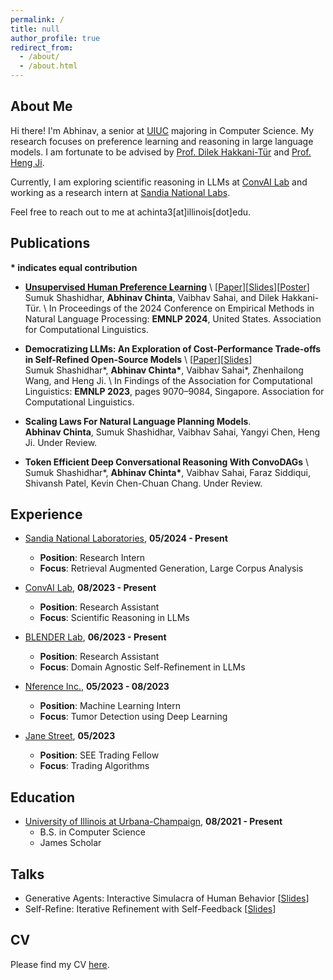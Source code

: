 ```yaml
---
permalink: /
title: null
author_profile: true
redirect_from: 
  - /about/
  - /about.html
---
```


## About Me

Hi there! I'm Abhinav, a senior at [UIUC](https://illinois.edu/) majoring in Computer Science. My research focuses on preference learning and reasoning in large language models. I am fortunate to be advised by [Prof. Dilek Hakkani-Tür](https://siebelschool.illinois.edu/about/people/all-faculty/dilek) and [Prof. Heng Ji](https://siebelschool.illinois.edu/about/people/faculty/hengji). 

Currently, I am exploring scientific reasoning in LLMs at [ConvAI Lab](https://uiuc-conversational-ai-lab.github.io/) and working as a research intern at [Sandia National Labs](https://www.sandia.gov/).

Feel free to reach out to me at achinta3[at]illinois[dot]edu.


## Publications

**\* indicates equal contribution**

- [**Unsupervised Human Preference Learning**](https://preference-agents.github.io/) \\
  [[Paper](https://arxiv.org/abs/2410.03731)][[Slides](#)][[Poster](#)]  
  Sumuk Shashidhar, **Abhinav Chinta**, Vaibhav Sahai, and Dilek Hakkani-Tür. \\
  In Proceedings of the 2024 Conference on Empirical Methods in Natural Language Processing: **EMNLP 2024**, United States. Association for Computational Linguistics.

- **Democratizing LLMs: An Exploration of Cost-Performance Trade-offs in Self-Refined Open-Source Models** \\
  [[Paper](https://aclanthology.org/2023.findings-emnlp.608/)][[Slides](#)]  
  Sumuk Shashidhar\*, **Abhinav Chinta\***, Vaibhav Sahai\*, Zhenhailong Wang, and Heng Ji. \\
  In Findings of the Association for Computational Linguistics: **EMNLP 2023**, pages 9070–9084, Singapore. Association for Computational Linguistics.

- **Scaling Laws For Natural Language Planning Models**.  
  **Abhinav Chinta**, Sumuk Shashidhar, Vaibhav Sahai, Yangyi Chen, Heng Ji. Under Review.

- **Token Efficient Deep Conversational Reasoning With ConvoDAGs** \\
  Sumuk Shashidhar\*, **Abhinav Chinta\***, Vaibhav Sahai, Faraz Siddiqui, Shivansh Patel, Kevin Chen-Chuan Chang. Under Review.

## Experience

- [Sandia National Laboratories](https://www.sandia.gov/), **05/2024 - Present**
  - **Position**: Research Intern
  - **Focus**: Retrieval Augmented Generation, Large Corpus Analysis

- [ConvAI Lab](https://uiuc-conversational-ai-lab.github.io/), **08/2023 - Present**
  - **Position**: Research Assistant
  - **Focus**: Scientific Reasoning in LLMs

- [BLENDER Lab](https://blender.cs.illinois.edu/), **06/2023 - Present**
  - **Position**: Research Assistant
  - **Focus**: Domain Agnostic Self-Refinement in LLMs

- [Nference Inc.](https://www.nference.com/), **05/2023 - 08/2023**
  - **Position**: Machine Learning Intern
  - **Focus**: Tumor Detection using Deep Learning

- [Jane Street](https://www.janestreet.com/), **05/2023**
  - **Position**: SEE Trading Fellow
  - **Focus**: Trading Algorithms

## Education

- [University of Illinois at Urbana-Champaign](https://illinois.edu/), **08/2021 - Present**
  - B.S. in Computer Science
  - James Scholar

## Talks

- Generative Agents: Interactive Simulacra of Human Behavior [[Slides](#)]
- Self-Refine: Iterative Refinement with Self-Feedback [[Slides](#)]

## CV

Please find my CV [here](#).

